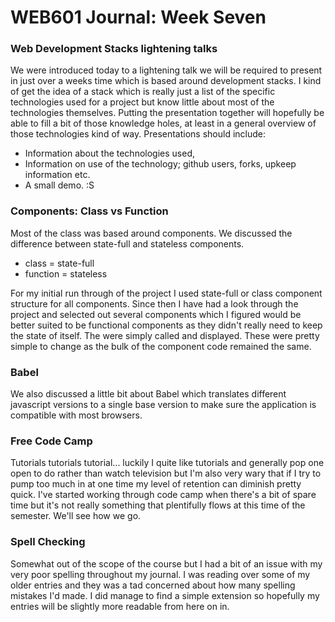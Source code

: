 # WEB601 Journal: Week Seven

### Web Development Stacks lightening talks
We were introduced today to a lightening talk we will be required to present in just over a weeks time which is based around development stacks. I kind of get the idea of a stack which is really just a list of the specific technologies used for a project but know little about most of the technologies themselves. Putting the presentation together will hopefully be able to fill a bit of those knowledge holes, at least in a general overview of those technologies kind of way.
Presentations should include:
* Information about the technologies used,
* Information on use of the technology; github users, forks, upkeep information etc.
* A small demo. :S 

### Components: Class vs Function
Most of the class was based around components. We discussed the difference between state-full and stateless components. 
* class = state-full
* function = stateless

For my initial run through of the project I used state-full or class component structure for all components. Since then I have had a look through the project and selected out several components which I figured would be better suited to be functional components as they didn't really need to keep the state of itself. The were simply called and displayed.
These were pretty simple to change as the bulk of the component code remained the same.

### Babel
We also discussed a little bit about Babel which translates different javascript versions to a single base version to make sure the application is compatible with most browsers.

### Free Code Camp
Tutorials tutorials tutorial... luckily I quite like tutorials and generally pop one open to do rather than watch television but I'm also very wary that if I try to pump too much in at one time my level of retention can diminish pretty quick. I've started working through code camp when there's a bit of spare time but it's not really something that plentifully flows at this time of the semester. We'll see how we go.

### Spell Checking
Somewhat out of the scope of the course but I had a bit of an issue with my very poor spelling throughout my journal. I was reading over some of my older entries and they was a tad concerned about how many spelling mistakes I'd made. I did manage to find a simple extension so hopefully my entries will be slightly more readable from here on in. 